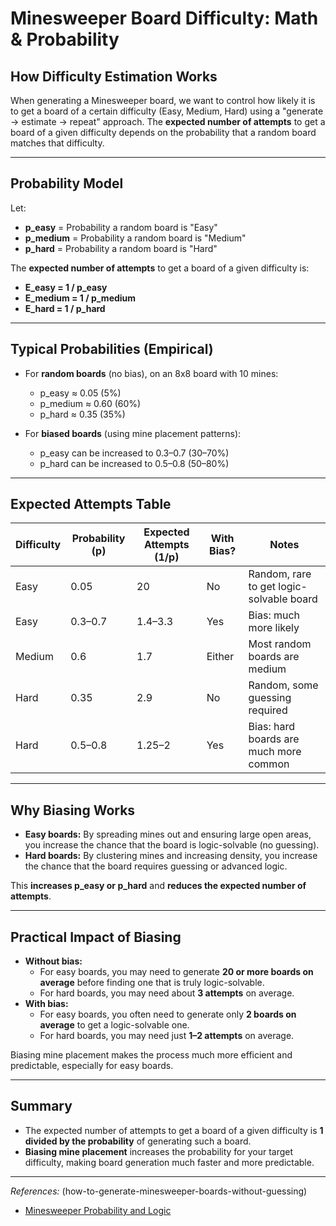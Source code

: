 # Minesweeper Board Difficulty: Math & Probability

## How Difficulty Estimation Works

When generating a Minesweeper board, we want to control how likely it is to get a board of a certain difficulty (Easy, Medium, Hard) using a "generate → estimate → repeat" approach. The **expected number of attempts** to get a board of a given difficulty depends on the probability that a random board matches that difficulty.

---

## Probability Model

Let:
- **p_easy** = Probability a random board is "Easy"
- **p_medium** = Probability a random board is "Medium"
- **p_hard** = Probability a random board is "Hard"

The **expected number of attempts** to get a board of a given difficulty is:

- **E_easy = 1 / p_easy**
- **E_medium = 1 / p_medium**
- **E_hard = 1 / p_hard**

---

## Typical Probabilities (Empirical)

- For **random boards** (no bias), on an 8x8 board with 10 mines:
    - p_easy ≈ 0.05 (5%)
    - p_medium ≈ 0.60 (60%)
    - p_hard ≈ 0.35 (35%)

- For **biased boards** (using mine placement patterns):
    - p_easy can be increased to 0.3–0.7 (30–70%)
    - p_hard can be increased to 0.5–0.8 (50–80%)

---

## Expected Attempts Table

| Difficulty      | Probability (p) | Expected Attempts (1/p) | With Bias? | Notes                                      |
|-----------------|-----------------|-------------------------|------------|---------------------------------------------|
| Easy            | 0.05            | 20                      | No         | Random, rare to get logic-solvable board    |
| Easy            | 0.3–0.7         | 1.4–3.3                 | Yes        | Bias: much more likely                      |
| Medium          | 0.6             | 1.7                     | Either     | Most random boards are medium               |
| Hard            | 0.35            | 2.9                     | No         | Random, some guessing required              |
| Hard            | 0.5–0.8         | 1.25–2                  | Yes        | Bias: hard boards are much more common      |

---

## Why Biasing Works

- **Easy boards:** By spreading mines out and ensuring large open areas, you increase the chance that the board is logic-solvable (no guessing).
- **Hard boards:** By clustering mines and increasing density, you increase the chance that the board requires guessing or advanced logic.

This **increases p_easy or p_hard** and **reduces the expected number of attempts**.

---

## Practical Impact of Biasing

- **Without bias:**  
  - For easy boards, you may need to generate **20 or more boards on average** before finding one that is truly logic-solvable.
  - For hard boards, you may need about **3 attempts** on average.
- **With bias:**  
  - For easy boards, you often need to generate only **2 boards on average** to get a logic-solvable one.
  - For hard boards, you may need just **1–2 attempts** on average.

Biasing mine placement makes the process much more efficient and predictable, especially for easy boards.

---

## Summary

- The expected number of attempts to get a board of a given difficulty is **1 divided by the probability** of generating such a board.
- **Biasing mine placement** increases the probability for your target difficulty, making board generation much faster and more predictable.

---

*References:*
(how-to-generate-minesweeper-boards-without-guessing)
- [Minesweeper Probability and Logic](https://www.minesweeper.info/wiki/Probability)